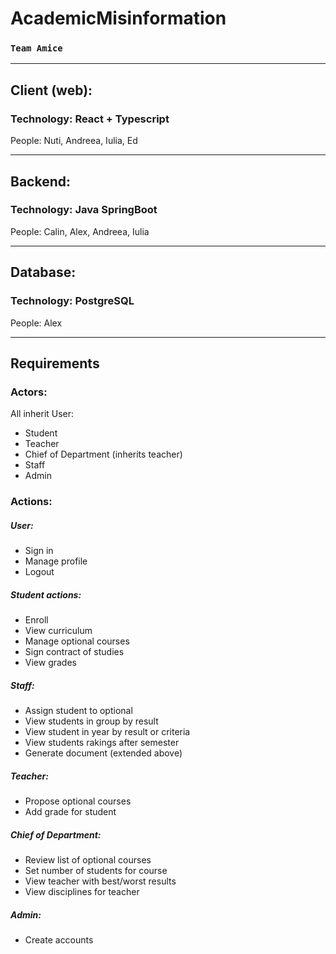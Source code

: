 # AcademicMisinformation
### `Team Amice`

<hr>

## Client (web):

### Technology: React + Typescript
People: Nuti, Andreea, Iulia, Ed

<hr>

## Backend:

### Technology: Java SpringBoot
People: Calin, Alex, Andreea, Iulia

<hr>

## Database:

### Technology: PostgreSQL
People: Alex

<hr>

## Requirements

### Actors:

All inherit User:
- Student
- Teacher
- Chief of Department (inherits teacher)
- Staff
- Admin

### Actions:

##### User:
- Sign in
- Manage profile
- Logout

##### Student actions:
- Enroll
- View curriculum
- Manage optional courses
- Sign contract of studies
- View grades

##### Staff:
- Assign student to optional
- View students in group by result
- View student in year by result or criteria
- View students rakings after semester
- Generate document (extended above)

##### Teacher:
- Propose optional courses
- Add grade for student

##### Chief of Department:
- Review list of optional courses
- Set number of students for course
- View teacher with best/worst results
- View disciplines for teacher

##### Admin:
- Create accounts
